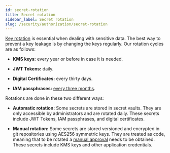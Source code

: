 ```yaml
---
id: secret-rotation
title: Secret rotation
sidebar_label: Secret rotation
slug: /security/authorization/secret-rotation
---
```


[Key rotation](/criteria/credentials/130)
is essential when dealing with sensitive data.
The best way to prevent a key leakage
is by changing the keys regularly.
Our rotation cycles are as follows:

- **KMS keys:** every year or before in case it is needed.

- **JWT Tokens:** daily.

- **Digital Certificates:** every thirty days.

- **IAM passphrases:** [every three months](/criteria/certificates/089).

Rotations are done in these two different ways:

- **Automatic rotation:**
Some secrets are stored in secret vaults.
They are only accessible by administrators
and are rotated daily.
These secrets include JWT Tokens,
IAM passphrases,
and digital certificates.

- **Manual rotation:**
Some secrets are stored versioned
and encrypted in git repositories
using AES256 symmetric keys.
They are treated as code,
meaning that to be rotated a
[manual approval](https://fluidattacks.com/security/#PR)
needs to be obtained.
These secrets include KMS keys
and other application credentials.
